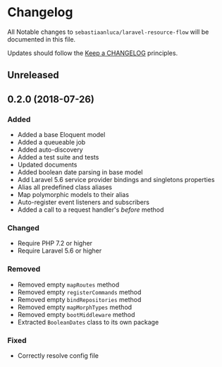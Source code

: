 # Changelog

All Notable changes to `sebastiaanluca/laravel-resource-flow` will be documented in this file.

Updates should follow the [Keep a CHANGELOG](http://keepachangelog.com/) principles.

##  Unreleased

##  0.2.0 (2018-07-26)

### Added

- Added a base Eloquent model
- Added a queueable job
- Added auto-discovery
- Added a test suite and tests
- Updated documents
- Added boolean date parsing in base model
- Add Laravel 5.6 service provider bindings and singletons properties
- Alias all predefined class aliases
- Map polymorphic models to their alias
- Auto-register event listeners and subscribers
- Added a call to a request handler's _before_ method

### Changed

- Require PHP 7.2 or higher
- Require Laravel 5.6 or higher

### Removed

- Removed empty `mapRoutes` method
- Removed empty `registerCommands` method
- Removed empty `bindRepositories` method
- Removed empty `mapMorphTypes` method
- Removed empty `bootMiddleware` method
- Extracted `BooleanDates` class to its own package

### Fixed

- Correctly resolve config file
